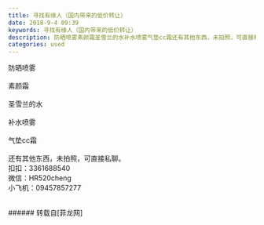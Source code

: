 ```yaml
---
title: 寻找有缘人（国内带来的低价转让）
date: 2018-9-4 09:39
keywords: 寻找有缘人（国内带来的低价转让）
description: 防晒喷雾素颜霜圣雪兰的水补水喷雾气垫cc霜还有其他东西，未拍照，可直接私聊。扣扣：3361688540微信：HR520cheng小飞机：09457857277
categories: used
---
```

<td class="t_f" id="postmessage_1722796">

防晒喷雾<br/>
<br/>
<img alt="" border="0" class="zoom" data-cf-modified-56d39ff3772575156713a901-="" file="http://www.flw.ph/data/appbyme/upload/image/201809/04/8aaPKjRTRFEy.jpg" id="aimg_MW8Rr" lazyloadthumb="1" onclick="" onmouseover="" src="http://www.flw.ph/data/appbyme/upload/image/201809/04/8aaPKjRTRFEy.jpg"/><br/>
素颜霜<br/>
<br/>
<img alt="" border="0" class="zoom" data-cf-modified-56d39ff3772575156713a901-="" file="http://www.flw.ph/data/appbyme/upload/image/201809/04/zMxEIKciPhVJ.jpg" id="aimg_ULF3e" lazyloadthumb="1" onclick="" onmouseover="" src="http://www.flw.ph/data/appbyme/upload/image/201809/04/zMxEIKciPhVJ.jpg"/><br/>
圣雪兰的水<br/>
<br/>
<img alt="" border="0" class="zoom" data-cf-modified-56d39ff3772575156713a901-="" file="http://www.flw.ph/data/appbyme/upload/image/201809/04/mvINUA4MMond.jpg" id="aimg_OWSe6" lazyloadthumb="1" onclick="" onmouseover="" src="http://www.flw.ph/data/appbyme/upload/image/201809/04/mvINUA4MMond.jpg"/><br/>
补水喷雾<br/>
<br/>
<img alt="" border="0" class="zoom" data-cf-modified-56d39ff3772575156713a901-="" file="http://www.flw.ph/data/appbyme/upload/image/201809/04/SIydMmU3b5zL.jpg" id="aimg_pHAsi" lazyloadthumb="1" onclick="" onmouseover="" src="http://www.flw.ph/data/appbyme/upload/image/201809/04/SIydMmU3b5zL.jpg"/><br/>
气垫cc霜<br/>
<br/>
<img alt="" border="0" class="zoom" data-cf-modified-56d39ff3772575156713a901-="" file="http://www.flw.ph/data/appbyme/upload/image/201809/04/0HTWfRZlntSK.jpg" id="aimg_A5kcC" lazyloadthumb="1" onclick="" onmouseover="" src="http://www.flw.ph/data/appbyme/upload/image/201809/04/0HTWfRZlntSK.jpg"/><br/>
还有其他东西，未拍照，可直接私聊。<br/>
扣扣：3361688540<br/>
微信：HR520cheng<br/>
小飞机：09457857277<br/>
<br/>
</td>
###### 转载自[菲龙网]